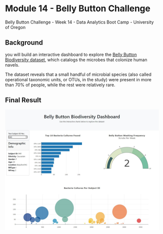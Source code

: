 # Module 14 - Belly Button Challenge
Belly Button Challenge - Week 14 - Data Analytics Boot Camp - University of Oregon

## Background
you will build an interactive dashboard to explore the [Belly Button Biodiversity dataset](http://robdunnlab.com/projects/belly-button-biodiversity/), which catalogs the microbes that colonize human navels.

The dataset reveals that a small handful of microbial species (also called operational taxonomic units, or OTUs, in the study) were present in more than 70% of people, while the rest were relatively rare.


## Final Result
![Belly Button Biodiversity Dashboard](images/dashboard_sample.JPG)

